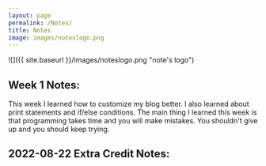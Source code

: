 ```yaml
---
layout: page
permalink: /Notes/
title: Notes
image: images/noteslogo.png
--- 
```

![]({{ site.baseurl }}/images/noteslogo.png "note's logo")
## Week 1 Notes:
This week I learned how to customize my blog better. I also learned about print statements and if/else conditions. The main thing I learned this week is that programming takes time and you will make mistakes. You shouldn't give up and you should keep trying.

## 2022-08-22 Extra Credit Notes:
